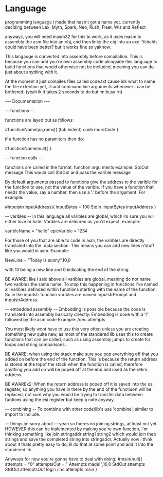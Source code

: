 # Language
programming language i made that hasn't got a name yet.
currently deciding between Lax, Myth, Spark, Neo, Rush, Fleet, Wiz and Reflect

anyways, you will need masm32 for this to work, as it uses masm to assembly the asm file into an obj, and then links the obj into an exe. Yehahh could have been better? but it works fine so yaknow.

This langauge is converted into assembly before compilation. This is because you can add you're own assembly code alongside this language to build functions that would otherwise not be included, meaning you can do just about anything with it.

At the moment it just compiles files called code.txt cause idk what to name the file extention yet, ill add command line arguments whenever i can be bothered. (yeah ik it takes 2 seconds to do but im busy rn)

--- Documentation ---

-- functions --

functions are layed out as follows:

 #functionName(pa,rams){
 (tab indent)   code
                 moreCode
 }
 
 if a function has no paramiters then do:
 
 #functionName(null){
 }
 
 -- function calls --
 
 functions are called in the format: function argu ments
 example: StdOut message
 This would call StdOut and pass the varible message
 
 By default arguments passed to functions give the address to the varible for the function to use, not the value of the varible.
 If you have a function that needs the value, say a number, then use a '.' before the argument. For example:
 
 #inputstr(inputAddress){
    inputBytes = 100
    StdIn .inputBytes inputAddress
 }
 
 -- varibles --
 In this language all varibles are global, which im sure you will either love or hate.
 Varibles are deleared as you'd expect, example:
 
 varibleName = "hello"
 epicVarible = 1234
 
 For those of you that are able to code in asm, the varibles are directly translated into the .data section. This means you can add new lines n'stuff like you would in asm. Example:
 
 NewLine = "Today is sunny",10,0
 
 with 10 being a new line and 0 indicating the end of the string.
 
 BE AWARE: like i said above all varibles are global, meaning do not name two varibles the same name. To stop this happening in functions I've named all varibles definded within functions starting with the name of the function. So in the inputstr function varibles are named inputstrPrompt and inputstrAddress.
 
 -- embedded assembly --
 Embedding is possible because the code is translated into assembly basically directly.
 Embedding is done with a '/' followed by the asm code
 Example: /dec attempts
 
You most likely wont have to use this very often unless you are creating something new quite new, as most of the standered lib uses this to create functions that can be called, such as using assembly jumps to create for loops and string comparisons.

BE AWARE: when using the stack make sure you pop everything off that you added on before the end of the function. This is because the return address is stored at the topof the stack when the function is called, therefore anything you add on will be poped off at the end and used as the retirn address.

BE AWAREx2: When the return address is poped off it is saved into the esi register, so anything you have in there by the end of the functiuon will be replaced, not sure why you would be trying to transfer data between funtions using the esi register but keep a note anyway.

-- combining --
To combine with other code/lib's use 'combine', similer to import to include. 


-- things im sorry about --
yeah so theres no joining strings, at least not yet. HOWEVER this can be inplemented by making you're own function, 
i'm thinking something like join stringaddr string1 string2  which would join theb strings and save the completed string into stringaddr.
Actually now i think about it thats pretty easy to do, ill do that at some point and add it into the standered lib.

Anyways for now you're gonna have to deal with doing:
#main(null){
    attempts = "0"
    attemptsOut = " Attempts made!",10,0
    StdOut attempts
    StdOut attemptsOut
    login
    /inc attempts
    main
}
